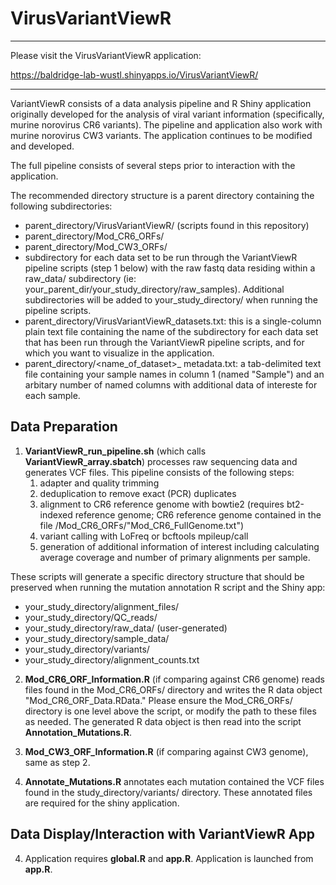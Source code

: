 # VirusVariantViewR
------

Please visit the VirusVariantViewR application:

https://baldridge-lab-wustl.shinyapps.io/VirusVariantViewR/

------

VariantViewR consists of a data analysis pipeline and R Shiny application originally developed for the analysis of viral variant information (specifically, murine norovirus CR6 variants). The pipeline and application also work with murine norovirus CW3 variants.  The application continues to be modified and developed.

The full pipeline consists of several steps prior to interaction with the application.

The recommended directory structure is a parent directory containing the following subdirectories:
* parent_directory/VirusVariantViewR/ (scripts found in this repository)
* parent_directory/Mod_CR6_ORFs/
* parent_directory/Mod_CW3_ORFs/
* subdirectory for each data set to be run through the VariantViewR pipeline scripts (step 1 below) with the raw fastq data residing within a raw_data/ subdirectory (ie: your_parent_dir/your_study_directory/raw_samples).  Additional subdirectories will be added to your_study_directory/ when running the pipeline scripts.
* parent_directory/VirusVariantViewR_datasets.txt:  this is a single-column plain text file containing the name of the subdirectory for each data set that has been run through the VariantViewR pipeline scripts, and for which you want to visualize in the application.
* parent_directory/<name_of_dataset>_ metadata.txt: a tab-delimited text file containing your sample names in column 1 (named "Sample") and an arbitary number of named columns with additional data of intereste for each sample.

## Data Preparation 

1. **VariantViewR_run_pipeline.sh** (which calls **VariantViewR_array.sbatch**) processes raw sequencing data and generates VCF files.  This pipeline consists of the following steps:
	1. adapter and quality trimming
	2. deduplication to remove exact (PCR) duplicates
	3. alignment to CR6 reference genome with bowtie2 (requires bt2-indexed reference genome; CR6 reference genome contained in the file /Mod_CR6_ORFs/"Mod_CR6_FullGenome.txt")
	4. variant calling with LoFreq or bcftools mpileup/call
	5. generation of additional information of interest including calculating average coverage and number of primary alignments per sample.
	
These scripts will generate a specific directory structure that should be preserved when running the mutation annotation R script and the Shiny app:

* your_study_directory/alignment_files/
* your_study_directory/QC_reads/
* your_study_directory/raw_data/ (user-generated)
* your_study_directory/sample_data/
* your_study_directory/variants/
* your_study_directory/alignment_counts.txt

2. **Mod_CR6_ORF_Information.R** (if comparing against CR6 genome) reads files found in the Mod_CR6_ORFs/ directory and writes the R data object "Mod_CR6_ORF_Data.RData."  Please ensure the Mod_CR6_ORFs/ directory is one level above the script, or modify the path to these files as needed. The generated R data object is then read into the script **Annotation_Mutations.R**.

3. **Mod_CW3_ORF_Information.R** (if comparing against CW3 genome), same as step 2.
	
3. **Annotate_Mutations.R** annotates each mutation contained the VCF files found in the study_directory/variants/ directory.  These annotated files are required for the shiny application.
	
## Data Display/Interaction with VariantViewR App

4. Application requires **global.R** and **app.R**.  Application is launched from **app.R**.

